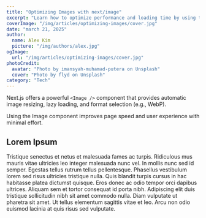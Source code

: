 ```yaml
---
title: "Optimizing Images with next/image"
excerpt: "Learn how to optimize performance and loading time by using the built-in Image component provided by Next.js."
coverImage: "/img/articles/optimizing-images/cover.jpg"
date: "march 21, 2025"
author:
  name: Alex Kim
  picture: "/img/authors/alex.jpg"
ogImage:
  url: "/img/articles/optimizing-images/cover.jpg"
photoCredit:
  avatar: "Photo by imansyah-muhamad-putera on Unsplash"
  cover: "Photo by flyd on Unsplash"
category: "Tech"
---
```


Next.js offers a powerful `<Image />` component that provides automatic image resizing, lazy loading, and format selection (e.g., WebP).

Using the Image component improves page speed and user experience with minimal effort.


## Lorem Ipsum

Tristique senectus et netus et malesuada fames ac turpis. Ridiculous mus mauris vitae ultricies leo integer malesuada nunc vel. In mollis nunc sed id semper. Egestas tellus rutrum tellus pellentesque. Phasellus vestibulum lorem sed risus ultricies tristique nulla. Quis blandit turpis cursus in hac habitasse platea dictumst quisque. Eros donec ac odio tempor orci dapibus ultrices. Aliquam sem et tortor consequat id porta nibh. Adipiscing elit duis tristique sollicitudin nibh sit amet commodo nulla. Diam vulputate ut pharetra sit amet. Ut tellus elementum sagittis vitae et leo. Arcu non odio euismod lacinia at quis risus sed vulputate.


